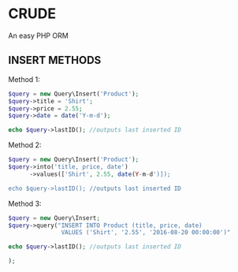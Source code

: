 # CRUDE
An easy PHP ORM

INSERT METHODS
-------

Method 1:   
```php 
$query = new Query\Insert('Product');
$query->title = 'Shirt';
$query->price = 2.55;
$query->date = date('Y-m-d');   

echo $query->lastID(); //outputs last inserted ID

```

Method 2:   
```php
$query = new Query\Insert('Product');
$query->into('title, price, date')
	  ->values(['Shirt', 2.55, date(Y-m-d')]);   

echo $query->lastID(); //outputs last inserted ID

 ```
 
Method 3:  
```php
$query = new Query\Insert;
$query->query("INSERT INTO Product (title, price, date) 
			   VALUES ('Shirt', '2.55', '2016-08-20 00:00:00')"   

echo $query->lastID(); //outputs last inserted ID

);
```

